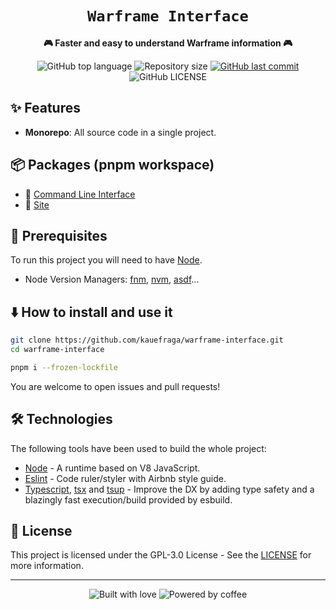 <div align="center">
  <h1><code>Warframe Interface</code></h1>

  <p>
    <strong>🎮 Faster and easy to understand Warframe information 🎮</strong>
  </p>

  <p>
    <img
      alt="GitHub top language"
      src="https://img.shields.io/github/languages/top/kauefraga/warframe-interface.svg"
    />
    <img
      alt="Repository size"
      src="https://img.shields.io/github/repo-size/kauefraga/warframe-interface.svg"
    />
    <a href="https://github.com/kauefraga/warframe-interface/commits/main">
      <img
        alt="GitHub last commit"
        src="https://img.shields.io/github/last-commit/kauefraga/warframe-interface.svg"
      />
    </a>
    <img
      alt="GitHub LICENSE"
      src="https://img.shields.io/github/license/kauefraga/warframe-interface.svg"
    />
  </p>
</div>

## ✨ Features

- **Monorepo**: All source code in a single project.

## 📦 Packages (pnpm workspace)

- 🚧 [Command Line Interface](packages/cli)
- 🚧 [Site](packages/web)

## 🎲 Prerequisites

To run this project you will need to have [Node](https://nodejs.org/en).
- Node Version Managers: [fnm](https://github.com/Schniz/fnm), [nvm](https://github.com/nvm-sh/nvm), [asdf](https://asdf-vm.com)...

## ⬇️ How to install and use it


```bash
git clone https://github.com/kauefraga/warframe-interface.git
cd warframe-interface

pnpm i --frozen-lockfile
```
You are welcome to open issues and pull requests!

## 🛠 Technologies

The following tools have been used to build the whole project:

- [Node](https://nodejs.org/en) - A runtime based on V8 JavaScript.
- [Eslint](https://npm.im/eslint-config-airbnb-typescript) - Code ruler/styler with Airbnb style guide.
- [Typescript](https://typescriptlang.org), [tsx](https://www.npmjs.com/package/tsx) and [tsup](https://www.npmjs.com/package/tsup) - Improve the DX by adding type safety and a blazingly fast execution/build provided by esbuild.

## 📝 License

This project is licensed under the GPL-3.0 License - See the [LICENSE](https://github.com/kauefraga/warframe-interface/blob/main/LICENSE) for more information.

---

<div align="center" display="flex">
  <img alt="Built with love" src="https://forthebadge.com/images/badges/built-with-love.svg">
  <img alt="Powered by coffee" src="https://forthebadge.com/images/badges/powered-by-coffee.svg">
</div>

